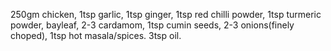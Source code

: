 250gm chicken, 1tsp garlic, 1tsp ginger, 1tsp red chilli powder, 1tsp turmeric powder, bayleaf, 2-3 cardamom, 1tsp cumin seeds, 2-3 onions(finely choped), 1tsp hot masala/spices. 3tsp oil.